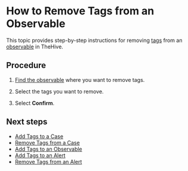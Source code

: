 # How to Remove Tags from an Observable

This topic provides step-by-step instructions for removing [tags](about-tags.md) from an [observable](../cases-description/observables.md) in TheHive.

## Procedure

1. [Find the observable](../search-for-cases/find-an-observable.md) where you want to remove tags.

2. Select the tags you want to remove.

3. Select **Confirm**.

## Next steps

* [Add Tags to a Case](../../../analyst-corner/cases/tags/add-tags-to-a-case.md)
* [Remove Tags from a Case](../../../analyst-corner/cases/tags/remove-tags-from-a-case.md)
* [Add Tags to an Observable](../../../analyst-corner/cases/tags/add-tags-to-an-observable.md)
* [Add Tags to an Alert](../../../analyst-corner/alerts/add-tags-to-an-alert.md)
* [Remove Tags from an Alert](../../../analyst-corner/alerts/remove-tags-from-an-alert.md)
